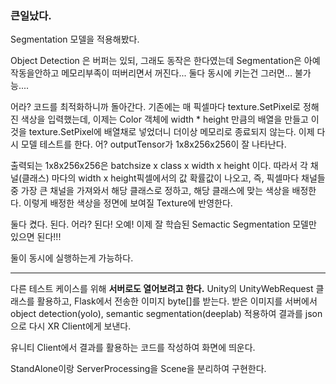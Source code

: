 ### 큰일났다.
Segmentation 모델을 적용해봤다.

Object Detection 은 버퍼는 있되, 그래도 동작은 한다였는데
Segmentation은 아예 작동을안하고 메모리부족이 떠버리면서 꺼진다... 
둘다 동시에 키는건 그러면... 불가능....

어라? 코드를 최적화하니까 돌아간다.
기존에는 매 픽셀마다 texture.SetPixel로 정해진 색상을 입력했는데, 이제는 Color 객체에 width * height 만큼의 배열을 만들고 이것을 texture.SetPixel에 배열채로 넣었더니 더이상 메모리로 종료되지 않는다. 
이제 다시 모델 테스트를 한다.
어? outputTensor가 1x8x256x256이 잘 나타난다.

출력되는 1x8x256x256은 batchsize x class x width x height 이다.
따라서 각 채널(클래스) 마다의 width x height픽셀에서의 값 확률값이 나오고, 
즉, 픽셀마다 채널들 중 가장 큰 채널을 가져와서 해당 클래스로 정하고, 해당 클래스에 맞는 색상을 배정한다.
이렇게 배정한 색상을 정면에 보여질 Texture에 반영한다.

둘다 켰다. 된다. 어라? 된다! 오예!
이제 잘 학습된 Semactic Segmentation 모델만 있으면 된다!!!

둘이 동시에 실행하는게 가능하다.

---
다른 테스트 케이스를 위해 **서버로도 열어보려고 한다.**
Unity의 UnityWebRequest 클래스를 활용하고, Flask에서 전송한 이미지 byte[]를 받는다. 
받은 이미지를 서버에서 object detection(yolo), semantic segmentation(deeplab) 적용하여 결과를 json으로 다시 XR Client에게 보낸다.

유니티 Client에서 결과를 활용하는 코드를 작성하여 화면에 띄운다.

StandAlone이랑 ServerProcessing을 Scene을 분리하여 구현한다.